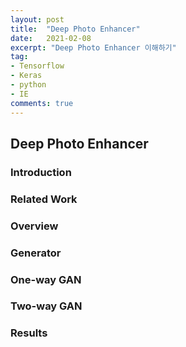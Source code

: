 ```yaml
---
layout: post
title:  "Deep Photo Enhancer"
date:   2021-02-08
excerpt: "Deep Photo Enhancer 이해하기"
tag:
- Tensorflow 
- Keras
- python
- IE
comments: true
---
```


## Deep Photo Enhancer

### Introduction

### Related Work

### Overview

### Generator

### One-way GAN

### Two-way GAN

### Results
